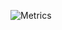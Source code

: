 ![Metrics](https://metrics.lecoq.io/Veloxy?template=classic&followup=1&languages=1&config.timezone=Europe%2FBrussels)
